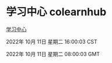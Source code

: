 # 学习中心 colearnhub
[学习中心](http://27.19.33.125:56308/colearnhub/)

2022年 10月 11日 星期二 16:00:03 CST

2022年 10月 11日 星期二 08:00:03 GMT
